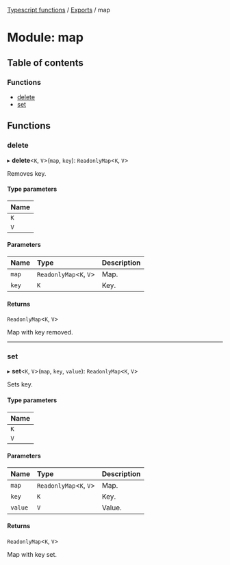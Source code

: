 [Typescript functions](../index.md) / [Exports](../modules.md) / map

# Module: map

## Table of contents

### Functions

- [delete](map.md#delete)
- [set](map.md#set)

## Functions

### delete

▸ **delete**<`K`, `V`\>(`map`, `key`): `ReadonlyMap`<`K`, `V`\>

Removes key.

#### Type parameters

| Name |
| :------ |
| `K` |
| `V` |

#### Parameters

| Name | Type | Description |
| :------ | :------ | :------ |
| `map` | `ReadonlyMap`<`K`, `V`\> | Map. |
| `key` | `K` | Key. |

#### Returns

`ReadonlyMap`<`K`, `V`\>

Map with key removed.

___

### set

▸ **set**<`K`, `V`\>(`map`, `key`, `value`): `ReadonlyMap`<`K`, `V`\>

Sets key.

#### Type parameters

| Name |
| :------ |
| `K` |
| `V` |

#### Parameters

| Name | Type | Description |
| :------ | :------ | :------ |
| `map` | `ReadonlyMap`<`K`, `V`\> | Map. |
| `key` | `K` | Key. |
| `value` | `V` | Value. |

#### Returns

`ReadonlyMap`<`K`, `V`\>

Map with key set.
